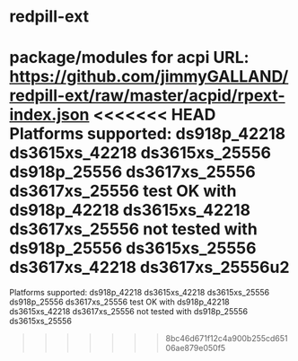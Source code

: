 # redpill-ext

package/modules for acpi 
URL: https://github.com/jimmyGALLAND/redpill-ext/raw/master/acpid/rpext-index.json
<<<<<<< HEAD
Platforms supported: ds918p_42218 ds3615xs_42218 ds3615xs_25556 ds918p_25556 ds3617xs_25556 ds3617xs_25556
test OK with ds918p_42218 ds3615xs_42218 ds3617xs_25556
not tested with ds918p_25556 ds3615xs_25556 ds3617xs_42218 ds3617xs_25556u2
=======
Platforms supported: ds918p_42218 ds3615xs_42218 ds3615xs_25556 ds918p_25556 ds3617xs_25556
test OK with ds918p_42218 ds3615xs_42218 ds3617xs_25556
not tested with ds918p_25556 ds3615xs_25556
>>>>>>> 8bc46d671f12c4a900b255cd65106ae879e050f5
